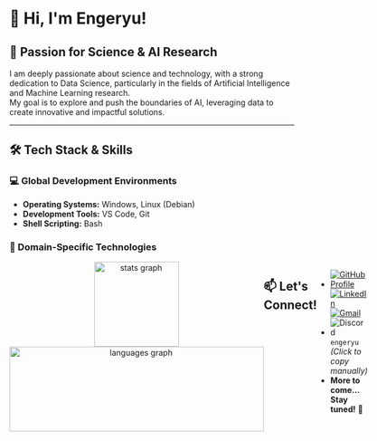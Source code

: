 # 👋 Hi, I'm Engeryu!

## 🔬 Passion for Science & AI Research

I am deeply passionate about science and technology, with a strong dedication to Data Science, particularly in the fields of Artificial Intelligence and Machine Learning research.  
My goal is to explore and push the boundaries of AI, leveraging data to create innovative and impactful solutions.

---

## 🛠️ Tech Stack & Skills

### 💻 Global Development Environments
- **Operating Systems:** Windows, Linux (Debian)  
- **Development Tools:** VS Code, Git  
- **Shell Scripting:** Bash  

### 🧠 Domain-Specific Technologies

<div style="display: flex; justify-content: space-between;">

| **Most Used Programming Languages**                                     | **Tools**                                                      | **Platforms & Technologies**                                      |
| ------------------------------------------------------------------------ | -------------------------------------------------------------- | ------------------------------------------------------------------ |
| ![Python](https://img.shields.io/badge/Python-3776AB?logo=python&logoColor=white&style=for-the-badge) ![SQL](https://img.shields.io/badge/SQL-4479A1?logo=mysql&logoColor=white&style=for-the-badge) | ![Jupyter](https://img.shields.io/badge/Jupyter-F37626?logo=jupyter&logoColor=black&style=for-the-badge) ![LaTeX](https://img.shields.io/badge/LaTeX-008080?logo=latex&logoColor=white&style=for-the-badge) | ![AWS](https://img.shields.io/badge/Amazon_AWS-232F3E?logo=amazonaws&logoColor=FF9900&style=for-the-badge) ![GCP](https://img.shields.io/badge/Google_Cloud-4285F4?logo=googlecloud&logoColor=white&style=for-the-badge) |
| ![C++](https://img.shields.io/badge/C++-00599C?logo=cplusplus&logoColor=white&style=for-the-badge) ![C](https://img.shields.io/badge/C-00599C?logo=c&logoColor=white&style=for-the-badge) | ![NumPy](https://img.shields.io/badge/NumPy-013243?logo=numpy&logoColor=white&style=for-the-badge) ![Pandas](https://img.shields.io/badge/Pandas-150458?logo=pandas&logoColor=white&style=for-the-badge) | ![Apache](https://img.shields.io/badge/Apache-D22128?logo=apache&logoColor=white&style=for-the-badge) ![Airflow](https://img.shields.io/badge/Apache_Airflow-017CEE?logo=apacheairflow&logoColor=white&style=for-the-badge) |
| ![Julia](https://img.shields.io/badge/Julia-9558B2?logo=julia&logoColor=white&style=for-the-badge) ![R](https://img.shields.io/badge/R-276DC3?logo=r&logoColor=white&style=for-the-badge) | ![Scikit-Learn](https://img.shields.io/badge/Scikit--Learn-F7931E?logo=scikitlearn&logoColor=white&style=for-the-badge) ![SciPy](https://img.shields.io/badge/SciPy-8CAAE6?logo=scipy&logoColor=white&style=for-the-badge) | ![Docker](https://img.shields.io/badge/Docker-2496ED?logo=docker&logoColor=white&style=for-the-badge) ![Streamlit](https://img.shields.io/badge/Streamlit-FF4B4B?logo=streamlit&logoColor=white&style=for-the-badge) |
| ![Java](https://img.shields.io/badge/Java-007396?logo=java&logoColor=white&style=for-the-badge) ![Scala](https://img.shields.io/badge/Scala-DC322F?logo=scala&logoColor=white&style=for-the-badge) | ![PyTorch](https://img.shields.io/badge/PyTorch-EE4C2C?logo=pytorch&logoColor=white&style=for-the-badge) ![TensorFlow](https://img.shields.io/badge/TensorFlow-FF6F00?logo=tensorflow&logoColor=white&style=for-the-badge) | ![GraphDB](https://img.shields.io/badge/GraphDB-FF7139?logo=graphdb&logoColor=white&style=for-the-badge) ![MongoDB](https://img.shields.io/badge/MongoDB-47A248?logo=mongodb&logoColor=white&style=for-the-badge) |
| ![PHP](https://img.shields.io/badge/PHP-777BB4?logo=php&logoColor=white&style=for-the-badge) ![JavaScript](https://img.shields.io/badge/JavaScript-F7DF1E?logo=javascript&logoColor=black&style=for-the-badge) | ![Spark](https://img.shields.io/badge/Spark-E25A1C?logo=apachespark&logoColor=white&style=for-the-badge) ![Markdown](https://img.shields.io/badge/Markdown-000000?logo=markdown&logoColor=white&style=for-the-badge) | ![Neo4j](https://img.shields.io/badge/Neo4j-008CC1?logo=neo4j&logoColor=white&style=for-the-badge) ![FileZilla](https://img.shields.io/badge/FileZilla-BF0000?logo=filezilla&logoColor=white&style=for-the-badge) |
| ![JSON](https://img.shields.io/badge/JSON-000000?logo=json&logoColor=white&style=for-the-badge) ![YAML](https://img.shields.io/badge/YAML-CA2322?logo=yaml&logoColor=white&style=for-the-badge) | ![Plotly](https://img.shields.io/badge/Plotly-3E4A4F?logo=plotly&logoColor=white&style=for-the-badge) ![Tableau](https://img.shields.io/badge/Tableau-E97627?logo=tableau&logoColor=white&style=for-the-badge) | ![NPM](https://img.shields.io/badge/NPM-CB3837?logo=npm&logoColor=white&style=for-the-badge) ![Nginx](https://img.shields.io/badge/Nginx-009639?logo=nginx&logoColor=white&style=for-the-badge) |

---

<div align="center">
  <img src="https://github-readme-stats.vercel.app/api?username=Engeryu&hide_title=false&hide_rank=false&show_icons=true&include_all_commits=true&count_private=true&disable_animations=false&theme=dracula&locale=en&hide_border=false" height="150" alt="stats graph"  />
  <img src="https://github-readme-stats.vercel.app/api/top-langs?username=Engeryu&locale=en&hide_title=false&layout=compact&card_width=320&langs_count=5&theme=dracula&hide_border=false" height="150", width="450" alt="languages graph"  />
</div>

## 📫 Let's Connect!

- [![GitHub Profile](https://img.shields.io/badge/GitHub-Engeryu-100000?style=for-the-badge&logo=github&logoColor=white)](https://github.com/Engeryu) [![LinkedIn](https://img.shields.io/static/v1?message=LinkedIn&logo=linkedin&label=&color=0077B5&logoColor=white&labelColor=&style=for-the-badge)](https://www.linkedin.com/in/angel-gaspard-fauvelle-631111122/) [![Gmail](https://img.shields.io/static/v1?message=Gmail&logo=gmail&label=&color=D14836&logoColor=white&labelColor=&style=for-the-badge)](mailto:angel.proworkspace@gmail.com)
- ![Discord](https://img.shields.io/static/v1?message=Discord&logo=discord&label=&color=7289DA&logoColor=white&labelColor=&style=for-the-badge) `engeryu` *(Click to copy manually)*
- **More to come... Stay tuned!** 🚀  

